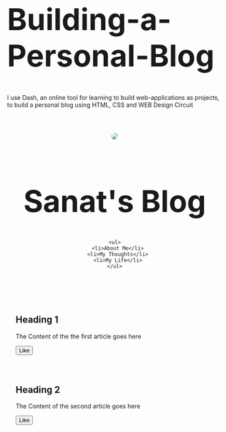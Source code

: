 # Building-a-Personal-Blog
I use Dash, an online tool for learning to build web-applications as projects, to build a personal blog using HTML, CSS and WEB Design Circuit

<!DOCTYPE html>
<head>
  <link href="/normalise.css" res="stylesheet">
  <style>
    
    header{
      text-align: center;
      background: url('http://www.planwallpaper.com/static/images/3d_Creative_guitar_desktop_wallpaper_TUZQIme.jpg');
      background-size: cover;
      color: white;
      }
      
    a{
      color: white;
      }
      
    h1{
      font-size: 70px;
      }
      
    img{
      margin: 40px 0px 0px 0px;
      border: solid white;
      border-radius: 20px;
      }
      
    ul{
      padding: 10px;
      background: rgba(0, 0, 0, 0.5);
      }
      
    li{
      display: inline;
      padding: 0px 10px 0px 10px;
      }
      
    article{
      max-width: 500px;
      padding: 20px;
      margin: 0 auto;
      }
      
    @media (max-width: 500px){
      h1{
        font-size: 36px;
        padding: 5 px;
        }
        
      li{
        padding: 5 px;
        display: block;
        }
      }
      
  </style>    
</head>

<body>
  <header>
    <img src="http://www.planwallpaper.com/static/images/3d_Creative_guitar_desktop_wallpaper_TUZQIme.jpg">
    <h1>Sanat's Blog</h1>
    
    <ul>
      <li>About Me</li>
      <li>My Thoughts</li>
      <li>My Life</li>
    </ul>
    
  </header>
  
  <article>
    <h2>Heading 1</h2>
    <p> The Content of the the first article goes here </p>
    <button>Like</button>
  </article>
  
  <article>
    <h2>Heading 2</h2>
    <p> The Content of the second article goes here </p>
    <button>Like</button>
  </article>
  
  <script>
    $("button").on("click", function(){
      alert("Clicked!");
    });
  </script>
  
</body>
  
    
